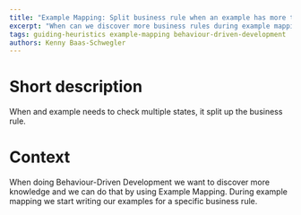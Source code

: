 ```yaml
---
title: "Example Mapping: Split business rule when an example has more than one check"
excerpt: "When can we discover more business rules during example mapping?"
tags: guiding-heuristics example-mapping behaviour-driven-development
authors: Kenny Baas-Schwegler
---
```


# Short description

When and example needs to check multiple states, it split up the business rule.

# Context

When doing Behaviour-Driven Development we want to discover more knowledge and we can do that by using Example Mapping. During example mapping we start writing our examples for a specific business rule.